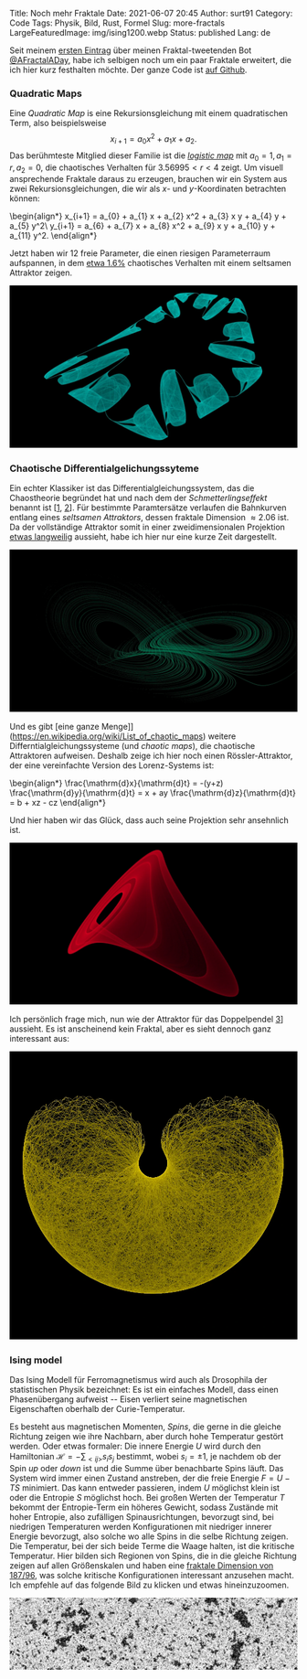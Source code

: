 Title: Noch mehr Fraktale
Date: 2021-06-07 20:45
Author: surt91
Category: Code
Tags: Physik, Bild, Rust, Formel
Slug: more-fractals
LargeFeaturedImage: img/ising1200.webp
Status: published
Lang: de

Seit meinem [ersten Eintrag]({filename}/randomFractals.md) über meinen
Fraktal-tweetenden Bot [@AFractalADay](https://twitter.com/AFractalADay),
habe ich selbigen noch um ein paar Fraktale erweitert, die ich hier kurz
festhalten möchte. Der ganze Code ist [auf Github](https://github.com/surt91/AFractalADay).

### Quadratic Maps

Eine *Quadratic Map* is eine Rekursionsgleichung mit einem quadratischen
Term, also beispielsweise
$$x_{i+1} = a_0 x^2 + a_1 x + a_2.$$
Das berühmteste Mitglied dieser Familie ist die [*logistic map*](https://de.wikipedia.org/wiki/Logistische_Gleichung)
mit $a_0=1, a_1=r, a_2=0$, die chaotisches Verhalten für $3.56995 < r < 4$ zeigt.
Um visuell ansprechende Fraktale daraus zu erzeugen, brauchen wir ein System aus
zwei Rekursionsgleichungen, die wir als $x$- und $y$-Koordinaten betrachten können:

\begin{align*}
x_{i+1} = a_{0} + a_{1} x + a_{2} x^2 + a_{3} x y + a_{4} y + a_{5} y^2\\
y_{i+1} = a_{6} + a_{7} x + a_{8} x^2 + a_{9} x y + a_{10} y + a_{11} y^2.
\end{align*}

Jetzt haben wir 12 freie Parameter, die einen riesigen Parameterraum aufspannen,
in dem [etwa 1.6%](http://sprott.physics.wisc.edu/pubs/paper203.htm) chaotisches
Verhalten mit einem seltsamen Attraktor zeigen.

[![Quadratic Map](/img/quadraticMap1200.webp)](/img/quadraticMap.png)

### Chaotische Differentialgelichungssyteme

Ein echter Klassiker ist das Differentialgleichungssystem, das die Chaostheorie
begründet hat und nach dem der *Schmetterlingseffekt* benannt
ist [[1]({filename}/schmetterlingseffekt.md), [2]({filename}/seltsamer-attraktor.md)].
Für bestimmte Paramtersätze verlaufen die Bahnkurven entlang eines *seltsamen Attraktors*,
dessen fraktale Dimension $\approx 2.06$ ist. Da der vollständige Attraktor somit in
einer zweidimensionalen Projektion [etwas langweilig](/img/lorenz_full_attractor.png) aussieht,
habe ich hier nur eine kurze Zeit dargestellt.

[![Lorenz-Attraktor](/img/lorenzattraktor2_1200.webp)](/img/lorenzattraktor2.png)

Und es gibt [eine ganze Menge]](https://en.wikipedia.org/wiki/List_of_chaotic_maps)
weitere Differntialgleichungssysteme (und *chaotic maps*), die chaotische
Attraktoren aufweisen. Deshalb zeige ich hier noch einen Rössler-Attraktor, der
eine vereinfachte Version des Lorenz-Systems ist:

\begin{align*}
\frac{\mathrm{d}x}{\mathrm{d}t} = -(y+z)
\frac{\mathrm{d}y}{\mathrm{d}t} = x + ay
\frac{\mathrm{d}z}{\mathrm{d}t} = b + xz - cz
\end{align*}

Und hier haben wir das Glück, dass auch seine Projektion sehr ansehnlich ist.

[![Rössler-Attraktor](/img/rossler1200.webp)](/img/rossler.png)

Ich persönlich frage mich, nun wie der Attraktor für das Doppelpendel [3]({filename}/doppelpendel.md)]
aussieht. Es ist anscheinend kein Fraktal, aber es sieht dennoch ganz interessant aus:

[![Doppelpendel](/img/doublePendulumLong1200.webp)](/img/doublePendulumLong.png)

### Ising model

Das Ising Modell für Ferromagnetismus wird auch als Drosophila
der statistischen Physik bezeichnet: Es ist ein einfaches
Modell, dass einen Phasenübergang aufweist -- Eisen verliert
seine magnetischen Eigenschaften oberhalb der Curie-Temperatur.

Es besteht aus magnetischen Momenten, *Spins*, die gerne in die
gleiche Richtung zeigen wie ihre Nachbarn, aber durch hohe Temperatur
gestört werden. Oder etwas formaler: Die innere Energie $U$ wird durch
den Hamiltonian $\mathcal{H} = - \sum_{<ij>} s_i s_j$ bestimmt, wobei
$s_i = \pm 1$, je nachdem ob der Spin *up* oder *down* ist und die
Summe über benachbarte Spins läuft. Das System
wird immer einen Zustand anstreben, der die freie Energie $F=U-TS$
minimiert. Das kann entweder passieren, indem $U$ möglichst klein
ist oder die Entropie $S$ möglichst hoch. Bei großen Werten der
Temperatur $T$ bekommt der Entropie-Term ein höheres Gewicht, sodass
Zustände mit hoher Entropie, also zufälligen Spinausrichtungen,
bevorzugt sind, bei niedrigen Temperaturen werden Konfigurationen
mit niedriger innerer Energie bevorzugt, also solche wo alle Spins
in die selbe Richtung zeigen. Die Temperatur, bei der sich beide
Terme die Waage halten, ist die kritische Temperatur. Hier bilden
sich Regionen von Spins, die in die gleiche Richtung zeigen auf allen
Größenskalen und haben eine
[fraktale Dimension von 187/96](https://doi.org/10.1103/PhysRevLett.62.1067),
was solche kritische Konfigurationen interessant anzusehen macht.
Ich empfehle auf das folgende Bild zu klicken und etwas hineinzuzoomen.

[![Kritisches Ising System](/img/ising1200.webp)](/img/ising.png)

